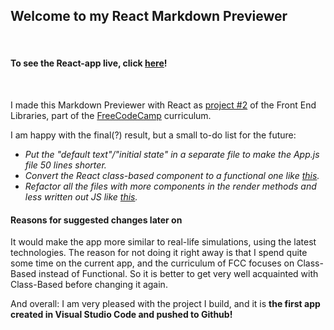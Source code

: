 ## Welcome to my React Markdown Previewer
<br>

#### To see the React-app live, click [here](https://gerard-b.github.io/fcc-markdown-previewer/)!
<br>

I made this Markdown Previewer with React as [project #2](https://www.freecodecamp.org/learn/front-end-libraries/front-end-libraries-projects/build-a-markdown-previewer) of the Front End Libraries, part of the [FreeCodeCamp](https://www.freecodecamp.org/) curriculum.

I am happy with the final(?) result, but a small to-do list for the future:
- _Put the "default text"/"initial state" in a separate file to make the App.js file 50 lines shorter._
- _Convert the React class-based component to a functional one like [this](https://www.digitalocean.com/community/tutorials/react-converting-to-a-hook)._
- _Refactor all the files with more components in the render methods and less written out JS like [this](https://www.youtube.com/watch?v=fF9vrZNSQC4)._

#### Reasons for suggested changes later on
It would make the app more similar to real-life simulations, using the latest technologies. The reason for not doing it right away is that I spend quite some time on the current app, and the curriculum of FCC focuses on Class-Based instead of Functional.
So it is better to get very well acquainted with Class-Based before changing it again.

And overall: I am very pleased with the project I build, and it is **the first app created in Visual Studio Code and pushed to Github!**